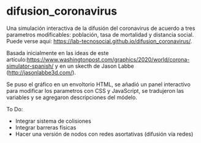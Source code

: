 # difusion_coronavirus

Una simulación interactiva de la difusión del coronavirus de acuerdo a tres parametros modificables: población, tasa de mortalidad y distancia social. Puede verse aquí: https://lab-tecnosocial.github.io/difusion_coronavirus/. 

Basada inicialmente en las ideas de este artículo:https://www.washingtonpost.com/graphics/2020/world/corona-simulator-spanish/ y en un skecth de Jason Labbe (http://jasonlabbe3d.com/).

Se puso el gráfico en un envoltorio HTML, se añadió un panel interactivo para modificar los parametros con CSS y JavaScript, se tradujeron las variables y se agregaron descripciones del módelo.

To Do:
- Integrar sistema de colisiones
- Integrar barreras físicas
- Hacer una versión de nodos con redes asortativas (difusión vía redes)
